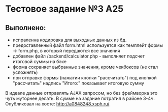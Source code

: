 # Тестовое задание №3 A25

## Выполнено:

- испраленна кодировка для выходных данных из бд.
- предоставленный файл form.html используется как темплейт формы -> form.php, в который передаются все значения
- добавлен файл /backend/calculator.php - выполняет подсчет итоговой суммы на бэке
- форма сохраняет выбранные значения, кроме чекбоксов (не стал усложнять)
- при отправке формы (нажатии кнопки "рассчитать") под кнопкой "рассчитать" надпись "Итого:" показывает итоговую сумму

В идеале данные отправлять AJAX запросом, но без фреймворка это чуть муторнее делать.
В сумме на задание потратил в районе 3-4ч. 
Опубликовал на хосте: http://a0848248.xsph.ru/
